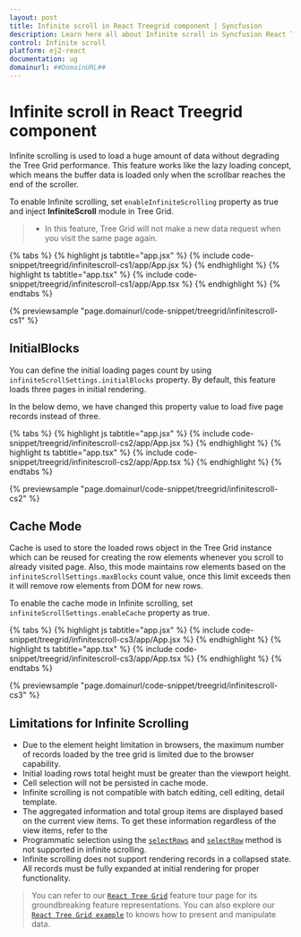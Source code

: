 ```yaml
---
layout: post
title: Infinite scroll in React Treegrid component | Syncfusion
description: Learn here all about Infinite scroll in Syncfusion React Treegrid component of Syncfusion Essential JS 2 and more.
control: Infinite scroll 
platform: ej2-react
documentation: ug
domainurl: ##DomainURL##
---
```


# Infinite scroll in React Treegrid component

Infinite scrolling is used to load a huge amount of data without degrading the Tree Grid performance. This feature works like the lazy loading concept, which means the buffer data is loaded only when the scrollbar reaches the end of the scroller.

To enable Infinite scrolling, set `enableInfiniteScrolling` property as true and inject **InfiniteScroll** module in Tree Grid.

> * In this feature, Tree Grid will not make a new data request when you visit the same page again.

{% tabs %}
{% highlight js tabtitle="app.jsx" %}
{% include code-snippet/treegrid/infinitescroll-cs1/app/App.jsx %}
{% endhighlight %}
{% highlight ts tabtitle="app.tsx" %}
{% include code-snippet/treegrid/infinitescroll-cs1/app/App.tsx %}
{% endhighlight %}
{% endtabs %}

 {% previewsample "page.domainurl/code-snippet/treegrid/infinitescroll-cs1" %}

## InitialBlocks

You can define the initial loading pages count by using `infiniteScrollSettings.initialBlocks` property. By default, this feature loads three pages in initial rendering.

In the below demo, we have changed this property value to load five page records instead of three.

{% tabs %}
{% highlight js tabtitle="app.jsx" %}
{% include code-snippet/treegrid/infinitescroll-cs2/app/App.jsx %}
{% endhighlight %}
{% highlight ts tabtitle="app.tsx" %}
{% include code-snippet/treegrid/infinitescroll-cs2/app/App.tsx %}
{% endhighlight %}
{% endtabs %}

 {% previewsample "page.domainurl/code-snippet/treegrid/infinitescroll-cs2" %}

## Cache Mode

Cache is used to store the loaded rows object in the Tree Grid instance which can be reused for creating the row elements whenever you scroll to already visited page. Also, this mode maintains row elements based on the `infiniteScrollSettings.maxBlocks` count value, once this limit exceeds then it will remove row elements from DOM for new rows.

To enable the cache mode in Infinite scrolling, set `infiniteScrollSettings.enableCache` property as true.

{% tabs %}
{% highlight js tabtitle="app.jsx" %}
{% include code-snippet/treegrid/infinitescroll-cs3/app/App.jsx %}
{% endhighlight %}
{% highlight ts tabtitle="app.tsx" %}
{% include code-snippet/treegrid/infinitescroll-cs3/app/App.tsx %}
{% endhighlight %}
{% endtabs %}

 {% previewsample "page.domainurl/code-snippet/treegrid/infinitescroll-cs3" %}

## Limitations for Infinite Scrolling

* Due to the element height limitation in browsers, the maximum number of records loaded by the tree grid is limited due to the browser capability.
* Initial loading rows total height must be greater than the viewport height.
* Cell selection will not be persisted in cache mode.
* Infinite scrolling is not compatible with batch editing, cell editing, detail template.
* The aggregated information and total group items are displayed based on the current view items. To get these information regardless of the view items, refer to the
* Programmatic selection using the [`selectRows`](https://ej2.syncfusion.com/react/documentation/api/treegrid/#selectrows) and [`selectRow`](https://ej2.syncfusion.com/react/documentation/api/treegrid/#selectrow) method is not supported in infinite scrolling.
* Infinite scrolling does not support rendering records in a collapsed state. All records must be fully expanded at initial rendering for proper functionality.

> You can refer to our [`React Tree Grid`](https://www.syncfusion.com/react-ui-components/react-tree-grid) feature tour page for its groundbreaking feature representations. You can also explore our [`React Tree Grid example`](https://ej2.syncfusion.com/react/demos/#/material/treegrid/treegrid-overview) to knows how to present and manipulate data.
